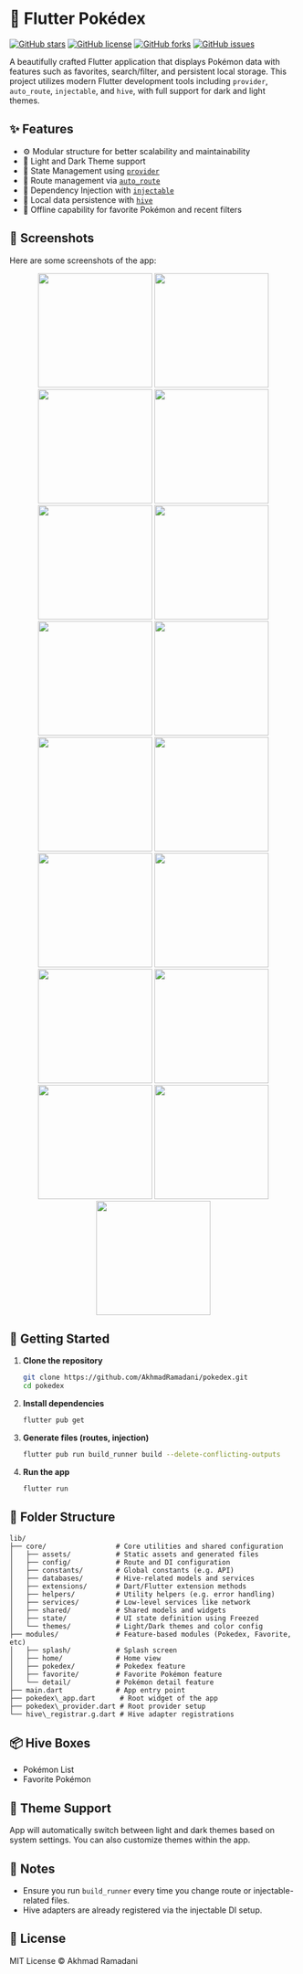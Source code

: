 # 🧩 Flutter Pokédex

[![GitHub stars](https://img.shields.io/github/stars/AkhmadRamadani/pokedex?style=social)](https://github.com/AkhmadRamadani/pokedex/stargazers)
[![GitHub license](https://img.shields.io/github/license/AkhmadRamadani/pokedex)](https://github.com/AkhmadRamadani/pokedex/blob/main/LICENSE)
[![GitHub forks](https://img.shields.io/github/forks/AkhmadRamadani/pokedex?style=social)](https://github.com/AkhmadRamadani/pokedex/network/members)
[![GitHub issues](https://img.shields.io/github/issues/AkhmadRamadani/pokedex)](https://github.com/AkhmadRamadani/pokedex/issues)

A beautifully crafted Flutter application that displays Pokémon data with features such as favorites, search/filter, and persistent local storage. This project utilizes modern Flutter development tools including `provider`, `auto_route`, `injectable`, and `hive`, with full support for dark and light themes.

## ✨ Features

- ⚙️ Modular structure for better scalability and maintainability
- 🌙 Light and Dark Theme support
- 🧩 State Management using [`provider`](https://pub.dev/packages/provider)
- 🚦 Route management via [`auto_route`](https://pub.dev/packages/auto_route)
- 💉 Dependency Injection with [`injectable`](https://pub.dev/packages/injectable)
- 💾 Local data persistence with [`hive`](https://pub.dev/packages/hive)
- 🧠 Offline capability for favorite Pokémon and recent filters

## 📸 Screenshots

Here are some screenshots of the app:

<p align="center">
  <img src="screenshots/Screenshot_1748367750.png" width="200" />
  <img src="screenshots/Screenshot_1748367753.png" width="200" />
  <img src="screenshots/Screenshot_1748367759.png" width="200" />
  <img src="screenshots/Screenshot_1748367765.png" width="200" />
  <img src="screenshots/Screenshot_1748367770.png" width="200" />
  <img src="screenshots/Screenshot_1748367773.png" width="200" />
  <img src="screenshots/Screenshot_1748367777.png" width="200" />
  <img src="screenshots/Screenshot_1748367781.png" width="200" />
  <img src="screenshots/Screenshot_1748367783.png" width="200" />
  <img src="screenshots/Screenshot_1748367787.png" width="200" />
  <img src="screenshots/Screenshot_1748367794.png" width="200" />
  <img src="screenshots/Screenshot_1748367802.png" width="200" />
  <img src="screenshots/Screenshot_1748367807.png" width="200" />
  <img src="screenshots/Screenshot_1748367812.png" width="200" />
  <img src="screenshots/Screenshot_1748368581.png" width="200" />
  <img src="screenshots/Screenshot_1748368585.png" width="200" />
  <img src="screenshots/Screenshot_1748368589.png" width="200" />
</p>


## 🚀 Getting Started

1. **Clone the repository**

   ```bash
   git clone https://github.com/AkhmadRamadani/pokedex.git
   cd pokedex
   ```

2. **Install dependencies**

   ```bash
   flutter pub get
   ```

3. **Generate files (routes, injection)**

   ```bash
   flutter pub run build_runner build --delete-conflicting-outputs
   ```

4. **Run the app**

   ```bash
   flutter run
   ```

## 📁 Folder Structure

```
lib/
├── core/                 # Core utilities and shared configuration
│   ├── assets/           # Static assets and generated files
│   ├── config/           # Route and DI configuration
│   ├── constants/        # Global constants (e.g. API)
│   ├── databases/        # Hive-related models and services
│   ├── extensions/       # Dart/Flutter extension methods
│   ├── helpers/          # Utility helpers (e.g. error handling)
│   ├── services/         # Low-level services like network
│   ├── shared/           # Shared models and widgets
│   ├── state/            # UI state definition using Freezed
│   └── themes/           # Light/Dark themes and color config
├── modules/              # Feature-based modules (Pokedex, Favorite, etc)
│   ├── splash/           # Splash screen
│   ├── home/             # Home view
│   ├── pokedex/          # Pokedex feature
│   ├── favorite/         # Favorite Pokémon feature
│   └── detail/           # Pokémon detail feature
├── main.dart             # App entry point
├── pokedex\_app.dart      # Root widget of the app
├── pokedex\_provider.dart # Root provider setup
└── hive\_registrar.g.dart # Hive adapter registrations
```

## 📦 Hive Boxes

* Pokémon List
* Favorite Pokémon

## 🌙 Theme Support

App will automatically switch between light and dark themes based on system settings. You can also customize themes within the app.

## 📌 Notes

* Ensure you run `build_runner` every time you change route or injectable-related files.
* Hive adapters are already registered via the injectable DI setup.

## 📄 License

MIT License © Akhmad Ramadani 

